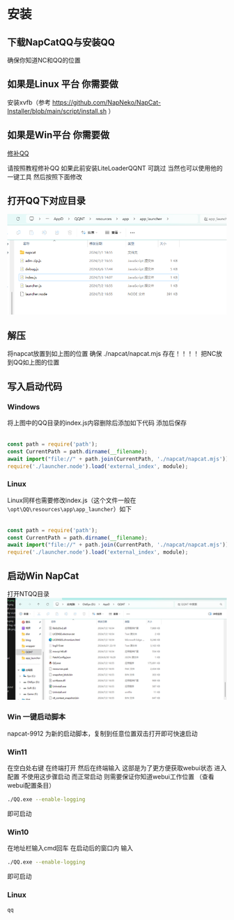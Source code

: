 # 安装

## 下载NapCatQQ与安装QQ
确保你知道NC和QQ的位置
## 如果是Linux 平台 你需要做
安装xvfb（参考 https://github.com/NapNeko/NapCat-Installer/blob/main/script/install.sh ）

## 如果是Win平台 你需要做
[修补QQ](https://liteloaderqqnt.github.io/guide/install.html#%E4%BF%AE%E8%A1%A5)

请按照教程修补QQ 如果此前安装LiteLoaderQQNT 可跳过 当然也可以使用他的一键工具 然后按照下面修改

## 打开QQ下对应目录
![way0301](../../asset/img/getting-started/install.way03.01.png)

## 解压
将napcat放置到如上图的位置 确保 ./napcat/napcat.mjs 存在！！！！
把NC放到QQ如上图的位置

## 写入启动代码
### Windows
将上图中的QQ目录的index.js内容删除后添加如下代码 添加后保存
```js

const path = require('path');
const CurrentPath = path.dirname(__filename);
await import("file://" + path.join(CurrentPath, './napcat/napcat.mjs'));
require('./launcher.node').load('external_index', module);
```
### Linux
Linux同样也需要修改index.js（这个文件一般在`\opt\QQ\resources\app\app_launcher`）如下
```js

const path = require('path');
const CurrentPath = path.dirname(__filename);
await import("file://" + path.join(CurrentPath, './napcat/napcat.mjs'));
require('./launcher.node').load('external_index', module);
```
## 启动Win NapCat
打开NTQQ目录
![way0302](../../asset/img/getting-started/install.way03.02.png)

### Win 一键启动脚本
<!-- [参考脚本](https://github.com/NapNeko/NapCatQQ/blob/main/script/NapCat.164.bat) -->

napcat-9912 为新的启动脚本，复制到任意位置双击打开即可快速启动

### Win11
在空白处右键 在终端打开 然后在终端输入 这部是为了更方便获取webui状态 进入配置 不使用这步骤启动 而正常启动 则需要保证你知道webui工作位置 （查看webui配置条目）
```bash
./QQ.exe --enable-logging
```
即可启动
### Win10
在地址栏输入cmd回车 在启动后的窗口内 输入
```bash
./QQ.exe --enable-logging
```
即可启动
### Linux
```bash
qq
``` 
